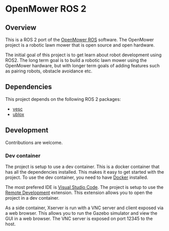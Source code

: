 # OpenMower ROS 2

## Overview

This is a ROS 2 port of the [OpenMower ROS](https://github.com/ClemensElflein/open_mower_ros/) software. The OpenMower project is a robotic lawn mower that is open source and open hardware.

The initial goal of this project is to get learn about robot development using ROS2. The long term goal is to build a robotic lawn mower using the OpenMower hardware, but with longer term goals of adding features such as pairing robots, obstacle avoidance etc.

## Dependencies

This project depends on the following ROS 2 packages:
- [vesc](https://github.com/f1tenth/vesc/)
- [ublox](https://index.ros.org/p/ublox/github-KumarRobotics-ublox/#iron)

## Development

Contributions are welcome.

### Dev container

The project is setup to use a dev container. This is a docker container that has all the dependencies installed. This makes it easy to get started with the project. To use the dev container, you need to have [Docker](https://www.docker.com/) installed.

The most prefered IDE is [Visual Studio Code](https://code.visualstudio.com/). The project is setup to use the [Remote Development](https://marketplace.visualstudio.com/items?itemName=ms-vscode-remote.vscode-remote-extensionpack) extension. This extension allows you to open the project in a dev container.

As a side container, Xserver is run with a VNC server and client exposed via a web browser. This allows you to run the Gazebo simulator and view the GUI in a web browser. The VNC server is exposed on port 12345 to the host.
